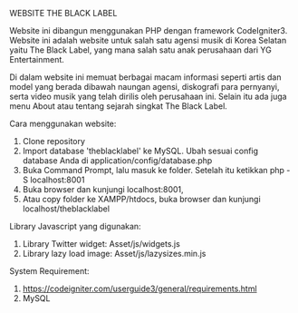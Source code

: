 WEBSITE THE BLACK LABEL

Website ini dibangun menggunakan PHP dengan framework CodeIgniter3. Website ini adalah website untuk salah satu agensi musik di Korea Selatan yaitu The Black Label, yang mana salah satu anak perusahaan dari YG Entertainment.

Di dalam website ini memuat berbagai macam informasi seperti artis dan model yang berada dibawah naungan agensi, diskografi para pernyanyi, serta video musik yang telah dirilis oleh perusahaan ini. Selain itu ada juga menu About atau tentang sejarah singkat The Black Label.

Cara menggunakan website:
1. Clone repository
2. Import database 'theblacklabel' ke MySQL. Ubah sesuai config database Anda di application/config/database.php
3. Buka Command Prompt, lalu masuk ke folder. Setelah itu ketikkan php -S localhost:8001
4. Buka browser dan kunjungi localhost:8001,
5. Atau copy folder ke XAMPP/htdocs, buka browser dan kunjungi localhost/theblacklabel

Library Javascript yang digunakan:
1. Library Twitter widget: Asset/js/widgets.js
2. Library lazy load image: Asset/js/lazysizes.min.js

System Requirement:
1. https://codeigniter.com/userguide3/general/requirements.html
2. MySQL